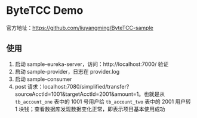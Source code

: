 # ByteTCC Demo

官方地址：https://github.com/liuyangming/ByteTCC-sample

## 使用

1. 启动 sample-eureka-server，访问：http://localhost:7000/ 验证
2. 启动 sample-provider，日志在 provider.log
3. 启动 sample-consumer
4. post 请求：localhost:7080/simplified/transfer?sourceAcctId=1001&targetAcctId=2001&amount=1。也就是从 `tb_account_one` 表中的 1001 号用户给 `tb_account_two` 表中的 2001 用户转 1 块钱；查看数据库发现数据变化正常，即表示项目基本使用成功

